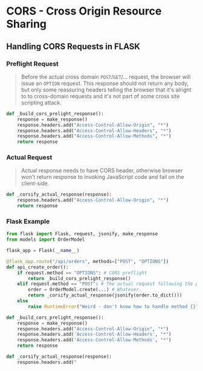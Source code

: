 # CORS - Cross Origin Resource Sharing







## Handling CORS Requests in FLASK



### Preflight Request

> Before the actual cross domain `POST`/`GET`/... request, the browser will issue an `OPTION` request. This response should not return any body, but only some reassuring headers telling the browser that it's alright to to cross-domain requests and it's not part of some cross site scripting attack.



```python
def _build_cors_prelight_response():
    response = make_response()
    response.headers.add("Access-Control-Allow-Origin", "*")
    response.headers.add("Access-Control-Allow-Headers", "*")
    response.headers.add("Access-Control-Allow-Methods", "*")
    return response
```



### Actual Request

> Actual response needs to have CORS header, otherwise browser won't return response to invoking JavaScript code and fail on the client-side.

```python
def _corsify_actual_response(response):
    response.headers.add("Access-Control-Allow-Origin", "*")
    return response
```



### Flask Example

```python
from flask import Flask, request, jsonify, make_response
from models import OrderModel

flask_app = Flask(__name__)

@flask_app.route("/api/orders", methods=["POST", "OPTIONS"])
def api_create_order():
    if request.method == "OPTIONS": # CORS preflight
        return _build_cors_prelight_response()
    elif request.method == "POST": # The actual request following the preflight
        order = OrderModel.create(...) # Whatever.
        return _corsify_actual_response(jsonify(order.to_dict()))
    else
        raise RuntimeError("Weird - don't know how to handle method {}".format(request.method))

def _build_cors_prelight_response():
    response = make_response()
    response.headers.add("Access-Control-Allow-Origin", "*")
    response.headers.add('Access-Control-Allow-Headers', "*")
    response.headers.add('Access-Control-Allow-Methods', "*")
    return response

def _corsify_actual_response(response):
    response.headers.add("
```

